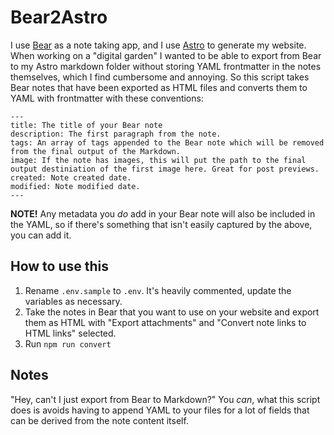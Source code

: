 # Bear2Astro

I use [Bear](https://bear.app) as a note taking app, and I use [Astro](https://astro.build) to generate my website. When working on a "digital garden" I wanted to be able to export from Bear to my Astro markdown folder without storing YAML frontmatter in the notes themselves, which I find cumbersome and annoying. So this script takes Bear notes that have been exported as HTML files and converts them to YAML with frontmatter with these conventions:

```
---
title: The title of your Bear note
description: The first paragraph from the note.
tags: An array of tags appended to the Bear note which will be removed from the final output of the Markdown.
image: If the note has images, this will put the path to the final output destiniation of the first image here. Great for post previews.
created: Note created date.
modified: Note modified date.
---
```

**NOTE!**
Any metadata you _do_ add in your Bear note will also be included in the YAML, so if there's something that isn't easily captured by the above, you can add it.

## How to use this
1. Rename `.env.sample` to `.env`. It's heavily commented, update the variables as necessary.
2. Take the notes in Bear that you want to use on your website and export them as HTML with "Export attachments" and "Convert note links to HTML links" selected.
3. Run `npm run convert`


## Notes
"Hey, can't I just export from Bear to Markdown?"
You _can_, what this script does is avoids having to append YAML to your files for a lot of fields that can be derived from the note content itself.
